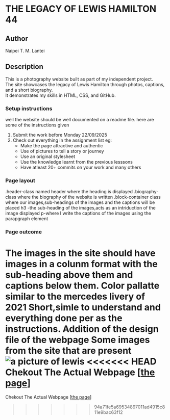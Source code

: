 # THE LEGACY OF LEWIS HAMILTON 44
## Author
Naipei T. M. Lantei
## Description
This is a photography website built as part of my independent project.  
The site showcases the legacy of Lewis Hamilton through photos, captions, and a short biography.  
It demonstrates my skills in HTML, CSS, and GitHub.
### Setup instructions
well the website should be well documented on a readme file.
here are some of the instructions given
1. Submit the work before Monday 22/09/2025
2. Check out everything in the assignment list eg:
    * Make the page attractive and authentic
    * Use of pictures to tell a story or journey
    * Use an original stylesheet 
    * Use the knowledge learnt from the previous lesssons
    * Have atleast 20+ commits on your work
    and many others
### Page layout
.header-class named header where the heading is displayed
.biography-class where the biography of the website is written
.block-container class where our images,sub-headings of the images and the captions will be placed
h3 -the sub-heading of the images,acts as an intriduction of the image displayed
p-where I write the captions of the images using the parapgraph element
### Page outcome
The images in the site should have images in a colunm format with the sub-heading above them and captions below them.
Color pallatte similar to the mercedes livery of 2021
Short,simle to understand and everything done per as the instructions.
Addition of the design file of the webpage
Some images from the site that are present
![a picture of lewis](/Assignment/images/lewis-hamilton-2025-met-gala-050525-d072191a2b074c2cb32c7c06ff20ebe6.jpg)
<<<<<<< HEAD
Chekout The Actual Webpage [[the page](photography.html)]
=======
Chekout The Actual Webpage [[the page](photography.html)]
>>>>>>> 94a71fe5a69534897011ad4915c811e9bac63f12
